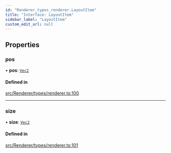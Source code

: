 ```yaml
---
id: "Renderer_types_renderer.LayoutItem"
title: "Interface: LayoutItem"
sidebar_label: "LayoutItem"
custom_edit_url: null
---
```




## Properties

### pos

• **pos**: [`Vec2`](../../Math/Math_Vec2.Vec2)

#### Defined in

[src/Renderer/types/renderer.ts:100](https://github.com/ZeaInc/zea-engine/blob/61f5bb376/src/Renderer/types/renderer.ts#L100)

___

### size

• **size**: [`Vec2`](../../Math/Math_Vec2.Vec2)

#### Defined in

[src/Renderer/types/renderer.ts:101](https://github.com/ZeaInc/zea-engine/blob/61f5bb376/src/Renderer/types/renderer.ts#L101)

